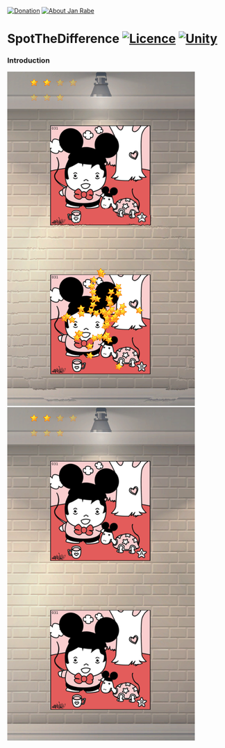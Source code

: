 [![Donation](https://img.shields.io/badge/donate-please-brightgreen.svg)](https://www.paypal.me/janrabe) [![About Jan Rabe](https://img.shields.io/badge/about-me-green.svg)](https://about.me/janrabe) 
# SpotTheDifference [![Licence](https://img.shields.io/badge/licence-Apache-blue.svg)](http://www.apache.org/licenses/LICENSE-2.0) [![Unity](https://img.shields.io/badge/Unity3D-2019.3.11f-blue.svg)](https://store.unity.com/download?ref=personal)

### Introduction

[![Screenshot](https://raw.githubusercontent.com/kibotu/SpotTheDifference/master/screenshot.png)](https://raw.githubusercontent.com/kibotu/SpotTheDifference/master/screenshot.png)[![Screenshot](https://raw.githubusercontent.com/kibotu/SpotTheDifference/master/screenshot2.png)](https://raw.githubusercontent.com/kibotu/SpotTheDifference/master/screenshot2.png)
